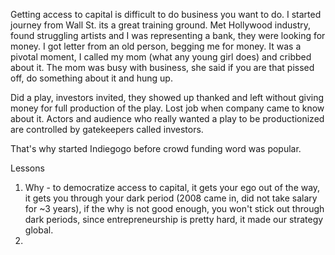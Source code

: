 Getting access to capital is difficult to do business you want to do.
I started journey from Wall St. its a great training ground.
Met Hollywood industry, found struggling artists and I was representing a bank, they were looking for money.
I got letter from an old person, begging me for money.
It was a pivotal moment, I called my mom (what any young girl does) and cribbed about it.
The mom was busy with business, she said if you are that pissed off, do something about it and hung up.

Did a play, investors invited, they showed up thanked and left without giving money for full production of the play. Lost job when company came to know about it.
Actors and audience who really wanted a play to be productionized are controlled by gatekeepers called investors.

That's why started Indiegogo before crowd funding word was popular.

Lessons

1. Why - to democratize access to capital, it gets your ego out of the way, it gets you through your dark period (2008 came in, did not take salary for ~3 years), if the why is not good enough, you won't stick out through dark periods, since entrepreneurship is pretty hard, it made our strategy global.
2. 
